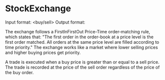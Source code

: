 # StockExchange
Input format: <order-id> <time> <stock> <buy/sell> <price> <qty>
Output format: <buy-order-id> <sell-price> <qty> <sell-order-id>

The exchange follows a FirstInFirstOut Price-Time order-matching rule, which states that: "The first order in the order-book at a price level is the first order matched. All orders at the same price level are filled according to time priority." The exchange works like a market where lower selling prices and higher buying prices get priority.

A trade is executed when a buy price is greater than or equal to a sell price. The trade is recorded at the price of the sell order regardless of the price of the buy order.
